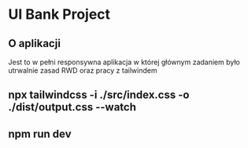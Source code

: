 # UI Bank Project

## O aplikacji
Jest to w pełni responsywna aplikacja w której głównym zadaniem było utrwalnie zasad RWD oraz pracy z tailwindem

## npx tailwindcss -i ./src/index.css -o ./dist/output.css --watch
## npm run dev
